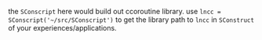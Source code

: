 the `SConscript` here would build out ccoroutine library. use `lncc = SConscript('~/src/SConscript')` to get the library path to `lncc` in `SConstruct` of your experiences/applications.